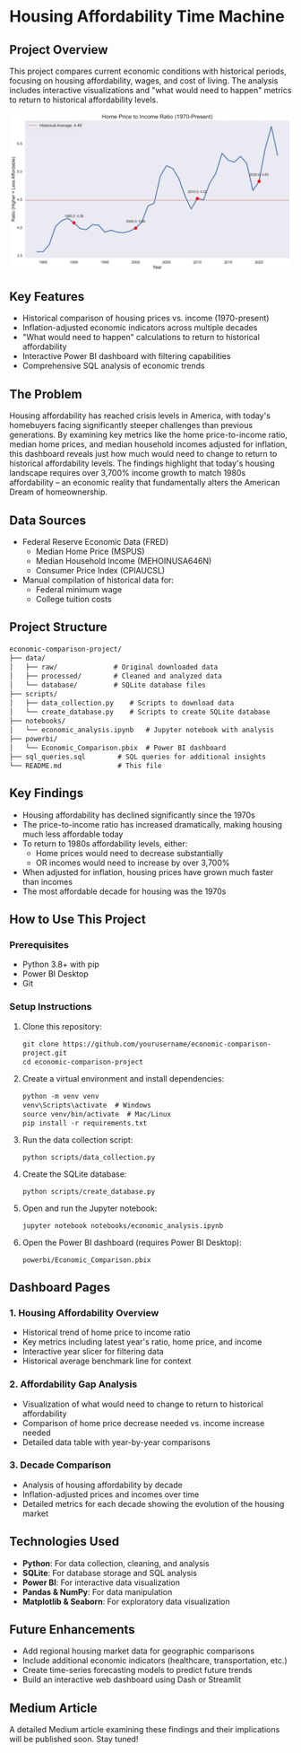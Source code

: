 # Housing Affordability Time Machine

## Project Overview
This project compares current economic conditions with historical periods, focusing on housing affordability, wages, and cost of living. The analysis includes interactive visualizations and "what would need to happen" metrics to return to historical affordability levels.

![Housing Affordability Trend](data/processed/housing_affordability_trend.png)

## Key Features
- Historical comparison of housing prices vs. income (1970-present)
- Inflation-adjusted economic indicators across multiple decades
- "What would need to happen" calculations to return to historical affordability
- Interactive Power BI dashboard with filtering capabilities
- Comprehensive SQL analysis of economic trends

## The Problem
Housing affordability has reached crisis levels in America, with today's homebuyers facing significantly steeper challenges than previous generations. By examining key metrics like the home price-to-income ratio, median home prices, and median household incomes adjusted for inflation, this dashboard reveals just how much would need to change to return to historical affordability levels. The findings highlight that today's housing landscape requires over 3,700% income growth to match 1980s affordability – an economic reality that fundamentally alters the American Dream of homeownership.

## Data Sources
- Federal Reserve Economic Data (FRED)
  - Median Home Price (MSPUS)
  - Median Household Income (MEHOINUSA646N)
  - Consumer Price Index (CPIAUCSL)
- Manual compilation of historical data for:
  - Federal minimum wage
  - College tuition costs

## Project Structure
```
economic-comparison-project/
├── data/
│   ├── raw/              # Original downloaded data
│   ├── processed/        # Cleaned and analyzed data
│   └── database/         # SQLite database files
├── scripts/
│   ├── data_collection.py    # Scripts to download data
│   └── create_database.py    # Scripts to create SQLite database
├── notebooks/
│   └── economic_analysis.ipynb   # Jupyter notebook with analysis
├── powerbi/
│   └── Economic_Comparison.pbix  # Power BI dashboard
├── sql_queries.sql        # SQL queries for additional insights
└── README.md              # This file
```

## Key Findings
- Housing affordability has declined significantly since the 1970s
- The price-to-income ratio has increased dramatically, making housing much less affordable today
- To return to 1980s affordability levels, either:
  - Home prices would need to decrease substantially
  - OR incomes would need to increase by over 3,700%
- When adjusted for inflation, housing prices have grown much faster than incomes
- The most affordable decade for housing was the 1970s

## How to Use This Project

### Prerequisites
- Python 3.8+ with pip
- Power BI Desktop
- Git

### Setup Instructions
1. Clone this repository:
   ```
   git clone https://github.com/yourusername/economic-comparison-project.git
   cd economic-comparison-project
   ```

2. Create a virtual environment and install dependencies:
   ```
   python -m venv venv
   venv\Scripts\activate  # Windows
   source venv/bin/activate  # Mac/Linux
   pip install -r requirements.txt
   ```

3. Run the data collection script:
   ```
   python scripts/data_collection.py
   ```

4. Create the SQLite database:
   ```
   python scripts/create_database.py
   ```

5. Open and run the Jupyter notebook:
   ```
   jupyter notebook notebooks/economic_analysis.ipynb
   ```

6. Open the Power BI dashboard (requires Power BI Desktop):
   ```
   powerbi/Economic_Comparison.pbix
   ```

## Dashboard Pages

### 1. Housing Affordability Overview
- Historical trend of home price to income ratio
- Key metrics including latest year's ratio, home price, and income
- Interactive year slicer for filtering data
- Historical average benchmark line for context

### 2. Affordability Gap Analysis
- Visualization of what would need to change to return to historical affordability
- Comparison of home price decrease needed vs. income increase needed
- Detailed data table with year-by-year comparisons

### 3. Decade Comparison
- Analysis of housing affordability by decade
- Inflation-adjusted prices and incomes over time
- Detailed metrics for each decade showing the evolution of the housing market

## Technologies Used
- **Python**: For data collection, cleaning, and analysis
- **SQLite**: For database storage and SQL analysis
- **Power BI**: For interactive data visualization
- **Pandas & NumPy**: For data manipulation
- **Matplotlib & Seaborn**: For exploratory data visualization

## Future Enhancements
- Add regional housing market data for geographic comparisons
- Include additional economic indicators (healthcare, transportation, etc.)
- Create time-series forecasting models to predict future trends
- Build an interactive web dashboard using Dash or Streamlit

## Medium Article
A detailed Medium article examining these findings and their implications will be published soon. Stay tuned!

